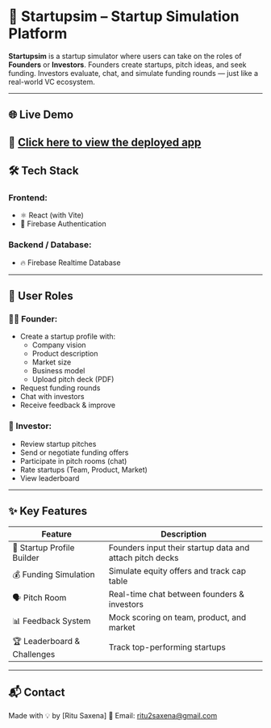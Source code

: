 # 🚀 Startupsim – Startup Simulation Platform

**Startupsim** is a startup simulator where users can take on the roles of **Founders** or **Investors**. Founders create startups, pitch ideas, and seek funding. Investors evaluate, chat, and simulate funding rounds — just like a real-world VC ecosystem.

---

## 🌐 Live Demo

🔗 [Click here to view the deployed app](https://webdev-ritu.github.io/startwell/)
---

## 🛠️ Tech Stack

### Frontend:
- ⚛️ React (with Vite)
- 🔐 Firebase Authentication

### Backend / Database:
- 🔥 Firebase Realtime Database

---

## 👥 User Roles

### 🧑‍💼 Founder:
- Create a startup profile with:
  - Company vision
  - Product description
  - Market size
  - Business model
  - Upload pitch deck (PDF)
- Request funding rounds
- Chat with investors
- Receive feedback & improve

### 💼 Investor:
- Review startup pitches
- Send or negotiate funding offers
- Participate in pitch rooms (chat)
- Rate startups (Team, Product, Market)
- View leaderboard

---

## ✨ Key Features

| Feature              | Description |
|----------------------|-------------|
| 🧱 Startup Profile Builder | Founders input their startup data and attach pitch decks |
| 💰 Funding Simulation     | Simulate equity offers and track cap table |
| 🗣️ Pitch Room             | Real-time chat between founders & investors |
| 📊 Feedback System        | Mock scoring on team, product, and market |
| 🏆 Leaderboard & Challenges | Track top-performing startups |

---
## 📬 Contact
Made with 💡 by [Ritu Saxena]
📧 Email: ritu2saxena@gmail.com


